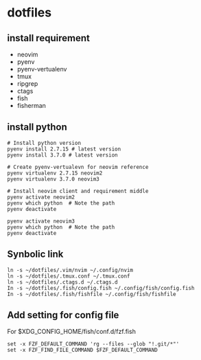 # dotfiles

## install requirement
- neovim
- pyenv
- pyenv-vertualenv
- tmux
- ripgrep
- ctags
- fish
- fisherman

## install python
```
# Install python version
pyenv install 2.7.15 # latest version
pyenv install 3.7.0 # latest version

# Create pyenv-vertualevn for neovim reference
pyenv virtualenv 2.7.15 neovim2
pyenv virtualenv 3.7.0 neovim3

# Install neovim client and requirement middle 
pyenv activate neovim2
pyenv which python  # Note the path
pyenv deactivate

pyenv activate neovim3
pyenv which python  # Note the path
pyenv deactivate
```

## Synbolic link
```
ln -s ~/dotfiles/.vim/nvim ~/.config/nvim
ln -s ~/dotfiles/.tmux.conf ~/.tmux.conf
ln -s ~/dotfiles/.ctags.d ~/.ctags.d
In -s ~/dotfiles/.fish/config.fish ~/.config/fish/config.fish
In -s ~/dotfiles/.fish/fishfile ~/.config/fish/fishfile
```

## Add setting for config file
For $XDG_CONFIG_HOME/fish/conf.d/fzf.fish
```
set -x FZF_DEFAULT_COMMAND 'rg --files --glob "!.git/*"'
set -x FZF_FIND_FILE_COMMAND $FZF_DEFAULT_COMMAND
```
